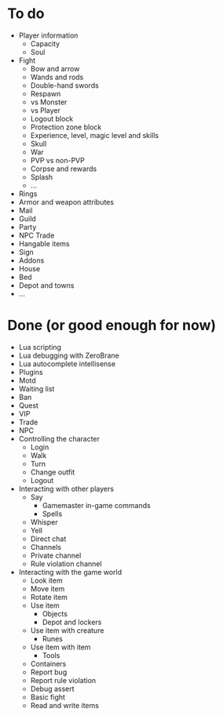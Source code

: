 # To do

- Player information
	- Capacity
	- Soul
- Fight
	- Bow and arrow
	- Wands and rods
	- Double-hand swords
	- Respawn
	- vs Monster
	- vs Player
	- Logout block
	- Protection zone block
	- Experience, level, magic level and skills
	- Skull
	- War
	- PVP vs non-PVP
	- Corpse and rewards
	- Splash
	- ...
- Rings
- Armor and weapon attributes
- Mail
- Guild
- Party
- NPC Trade
- Hangable items
- Sign
- Addons
- House
- Bed
- Depot and towns
- ...

# Done (or good enough for now)

- Lua scripting
- Lua debugging with ZeroBrane
- Lua autocomplete intellisense
- Plugins
- Motd
- Waiting list
- Ban
- Quest
- VIP
- Trade
- NPC
- Controlling the character
	- Login
	- Walk
	- Turn
	- Change outfit
	- Logout
- Interacting with other players
	- Say
		- Gamemaster in-game commands
		- Spells
	- Whisper
	- Yell
	- Direct chat
	- Channels
	- Private channel
	- Rule violation channel
- Interacting with the game world 
	- Look item
	- Move item
	- Rotate item
	- Use item
		- Objects
		- Depot and lockers
	- Use item with creature
		- Runes
	- Use item with item
		- Tools
	- Containers
	- Report bug
	- Report rule violation
	- Debug assert
	- Basic fight
	- Read and write items